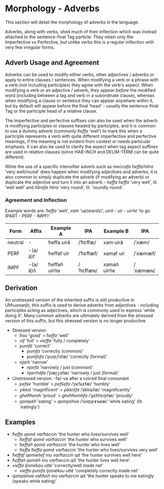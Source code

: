 # Morphology - Adverbs

This section will detail the morphology of adverbs in the language.

Adverbs, along with verbs, shed much of their inflection which was instead attached to the sentence-final Tag particle.  They retain only the Imperfective vs Perfective, but unlike verbs this is a regular inflection with very few irregular forms.

## Adverb Usage and Agreement

Adverbs can be used to modify either verbs, other adjectives / adverbs or apply to entire clauses / sentences.  When modifying a verb or a phrase with a verb (not including participles) they agree with the verb's aspect.  When modifying a verb or an adjective / adverb, they appear *before* the modified word (including between a tag and verb in a subordinate clause), whereas when modifying a clause or sentence they can appear anywhere within it, but by default will appear before the final 'head' - usually the sentence-final Tag or the participle head of a relative clause.  

The imperfective and perfective suffixes *can* also be used when the adverb is modifying participles or clauses headed by participles, and it is common to use a dummy adverb (commonly *ħeffa* 'well') to mark this when a participle represents a verb with quite different imperfective and perfective meanings, if the meaning is not evident from context or needs particular emphasis.  It can also be used to clarify the aspect when tag aspect suffixes are used in relative clauses (since HAB-INCH and DELIM-TERM can be quite different).

While the use of a specific intensifier adverb such as *meccafa heffa/ñêra* 'very well/round' does happen when modifying adjectives and adverbs, it is also common to simply duplicate the adverb (if modifying an adverb) or duplicate the adjective and turn it into an adverb - *heffa heffa* 'very well', lit. 'well well' and *ñêrafa ñêra* 'very round', lit. 'roundly round'.

### Agreement and Inflection

Example words are: *ħeffa* 'well', *xam* 'up(wards)', *uirâ - uir - uirñe* 'to go (PART - PERF - IMPF)'

|Form   |Affix   |Example A     |IPA         |Example B    |IPA          |
|----   |--------|--------------|------------|-------------|-------------|
|neutral| -      | ħeffa uirâ   |/ˈħɛffæ/    | xam uirâ    |/ˈxæm/       |
|PERF   | -(a/â)f| ħeffaf uir   |/ˈħɛffæf/   | xamaf uir   |/ˈxæmæf/     |
|IMPF   | -(a/â)ñ| ħeffañ uirñe |/ˈħɛffæɴ/   | xamañ uirñe |/ˈxæmæɴ/     |

## Derivation

An unstressed version of the inherited suffix is still productive in Uħħuonanjh, this suffix is used to derive adverbs from adjectives - including participles acting as adjectives, which is commonly used to express 'while doing X'.  Many common adverbs are ultimately derived from the stressed version of this suffix, but this stressed version is no longer productive.

- Stressed version
  - *ħou* 'good' > *ħeffa* 'well'
  - *vif* 'full' > *vieffa* 'fully / completely'
  - *pumfë* 'correct'
    - *pumfa* 'correctly (common)'
    - *pumfofa* /ˈpum̥ˌfɔfæ/ 'correctly (formal)'
  - *njarh* 'narrow'
    - *njarfa* 'narrowly / just  (common)'
    - *njarrhäfa* /ˈɲær̥ˌr̥afæ/ 'narrowly / just  (formal)'
- Unstressed version: -fa/-va after a voiced final consonant
  - *pefśe* 'humble' > *pefśefa* /ˈpɛfɕɛfæ/ 'humbly'
  - *yikkiś* 'magnificent' > *yikkiśfa* /ˈɟikkiɕfæ/ 'magnificently'
  - *gheħħemh* 'proud' > *gheħħemhfa* /ˈɣɛħħɛm̥fæ/ 'proudly'
  - *qompëñ* 'eating' > *qompëñva* /ˈɢɔm̥pɤɴʋæ/ 'while eating' (lit. 'eatingly')

## Examples

- *ħeffa qomë varħaccin* 'the hunter who lives/survives well'
  - *ħeffaf qomë varħaccin* 'the hunter who survives well'
  - *ħeffañ qomë varħaccin* 'the hunter who lives well'
  - *ħeffa ħeffa qomë varħaccin* 'the hunter who lives/survives very well'
- *ħeffaf qemieñef mu varħaccin qâ* 'the hunter survives well here'
- *ħeffañ qomëñ mu varħaccin qâ* 'the hunter lives well here'
- *vieffa ljomëkou uttë* 'correctly/well made net'
  - *vieffa pumfa ljomëkou uttë* 'completely correctly made net'
- *qompëñva vaħħoñ mu varħaccin qâ* 'the hunter speaks to me eatingly (speaks while eating)'
